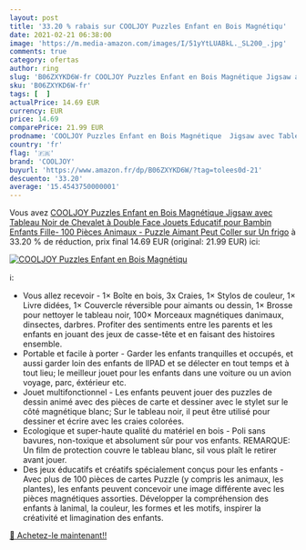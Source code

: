 ```yaml
---
layout: post
title: '33.20 % rabais sur COOLJOY Puzzles Enfant en Bois Magnétiqu'
date: 2021-02-21 06:38:00
image: 'https://m.media-amazon.com/images/I/51yYtLUABkL._SL200_.jpg'
comments: true
category: ofertas
author: ring
slug: 'B06ZXYKD6W-fr COOLJOY Puzzles Enfant en Bois Magnétique Jigsaw avec...'
sku: 'B06ZXYKD6W-fr'
tags: [  ]
actualPrice: 14.69 EUR
currency: EUR
price: 14.69
comparePrice: 21.99 EUR
prodname: 'COOLJOY Puzzles Enfant en Bois Magnétique  Jigsaw avec Tableau Noir de Chevalet à Double Face Jouets Educatif pour Bambin Enfants Fille- 100 Pièces  Animaux  - Puzzle Aimant Peut Coller sur Un frigo'
country: 'fr'
flag: '🇫🇷'
brand: 'COOLJOY'
buyurl: 'https://www.amazon.fr/dp/B06ZXYKD6W/?tag=tolees0d-21'
descuento: '33.20'
average: '15.4543750000001'
---
```


Vous avez [COOLJOY Puzzles Enfant en Bois Magnétique  Jigsaw avec Tableau Noir de Chevalet à Double Face Jouets Educatif pour Bambin Enfants Fille- 100 Pièces  Animaux  - Puzzle Aimant Peut Coller sur Un frigo](https://www.amazon.fr/dp/B06ZXYKD6W/?tag=tolees0d-21)  à  33.20 % de réduction, prix final  14.69 EUR (original: 21.99 EUR) ici:

[![COOLJOY Puzzles Enfant en Bois Magnétiqu](https://m.media-amazon.com/images/I/51yYtLUABkL._SL200_.jpg)](https://www.amazon.fr/dp/B06ZXYKD6W/?tag=tolees0d-21)

ℹ️:

- Vous allez recevoir - 1× Boîte en bois, 3x Craies, 1× Stylos de couleur, 1× Livre didées, 1× Couvercle réversible pour aimants ou dessin, 1× Brosse pour nettoyer le tableau noir, 100× Morceaux magnétiques danimaux, dinsectes, darbres. Profiter des sentiments entre les parents et les enfants en jouant des jeux de casse-tête et en faisant des histoires ensemble.
- Portable et facile à porter - Garder les enfants tranquilles et occupés, et aussi garder loin des enfants de lIPAD et se délecter en tout temps et à tout lieu; le meilleur jouet pour les enfants dans une voiture ou un avion voyage, parc, éxtérieur etc.
- Jouet multifonctionnel - Les enfants peuvent jouer des puzzles de dessin animé avec des pièces de carte et dessiner avec le stylet sur le côté magnétique blanc; Sur le tableau noir, il peut être utilisé pour dessiner et écrire avec les craies colorées.
- Ecologique et super-haute qualité du matériel en bois - Poli sans bavures, non-toxique et absolument sûr pour vos enfants. REMARQUE: Un film de protection couvre le tableau blanc, sil vous plaît le retirer avant jouer.
- Des jeux éducatifs et créatifs spécialement conçus pour les enfants - Avec plus de 100 pièces de cartes Puzzle (y compris les animaux, les plantes), les enfants peuvent concevoir une image différente avec les pièces magnétiques assorties. Développer la compréhension des enfants à lanimal, la couleur, les formes et les motifs, inspirer la créativité et limagination des enfants.

[🛒 Achetez-le maintenant!!](https://www.amazon.fr/dp/B06ZXYKD6W/?tag=tolees0d-21)
